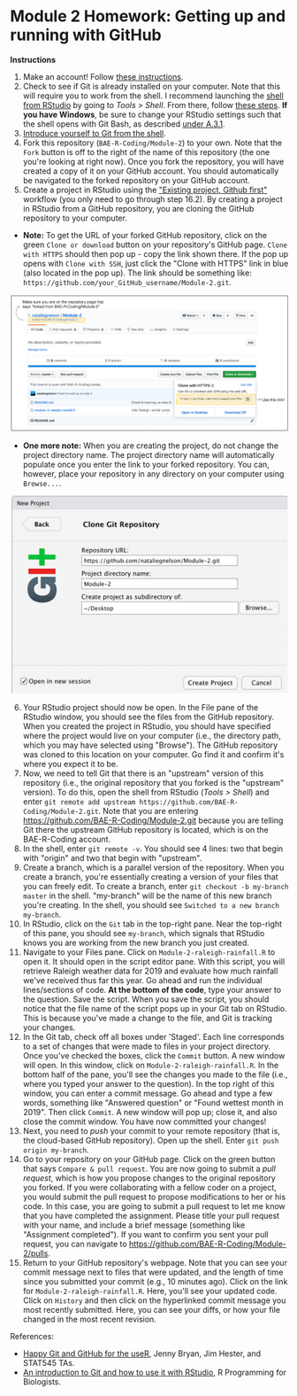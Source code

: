 # Module 2 Homework: Getting up and running with GitHub

**Instructions**

1. Make an account! Follow [these instructions](https://happygitwithr.com/github-acct.html).
2. Check to see if Git is already installed on your computer. Note that this will require you to work from the shell. I recommend launching the [shell from RStudio](https://happygitwithr.com/shell.html#shell) by going to *Tools > Shell*. From there, follow [these steps](https://happygitwithr.com/install-git.html). **If you have Windows**, be sure to change your RStudio settings such that the shell opens with Git Bash, as described [under A.3.1](https://happygitwithr.com/shell.html#shell).
3. [Introduce yourself to Git from the shell](https://happygitwithr.com/hello-git.html).
4. Fork this repository (`BAE-R-Coding/Module-2`) to your own. Note that the `Fork` button is off to the right of the name of this repository (the one you're looking at right now). Once you fork the repository, you will have created a copy of it on your GitHub account. You should automatically be navigated to the forked repository on your GitHub account.
5. Create a project in RStudio using the ["Existing project, Github first"](https://happygitwithr.com/existing-github-first.html#existing-github-first) workflow (you only need to go through step 16.2). By creating a project in RStudio from a GitHub repository, you are cloning the GitHub repository to your computer.  

- **Note:** To get the URL of your forked GitHub repository, click on the green `Clone or download` button on your repository's GitHub page. `Clone with HTTPS` should then pop up - copy the link shown there. If the pop up opens with `Clone with SSH`, just click the "Clone with HTTPS" link in blue (also located in the pop up). The link should be something like: `https://github.com/your_GitHub_username/Module-2.git`.  

<p align="center">
<img src="https://github.com/BAE-R-Coding/Module-2/blob/master/img/forked-repo.png" width="800">
</p>

- **One more note:** When you are creating the project, do not change the project directory name. The project directory name will automatically populate once you enter the link to your forked repository. You can, however, place your repository in any directory on your computer using `Browse...`.  

<p align="center">
<img src="https://github.com/BAE-R-Coding/Module-2/blob/master/img/rproj-git-repo.png" width="500">
</p>

6. Your RStudio project should now be open. In the File pane of the RStudio window, you should see the files from the GitHub repository. When you created the project in RStudio, you should have specified where the project would live on your computer (i.e., the directory path, which you may have selected using "Browse"). The GitHub repository was cloned to this location on your computer. Go find it and confirm it's where you expect it to be.
7. Now, we need to tell Git that there is an "upstream" version of this repository (i.e., the original repository that you forked is the "upstream" version). To do this, open the shell from RStudio (*Tools > Shell*) and enter `git remote add upstream https://github.com/BAE-R-Coding/Module-2.git`. Note that you are entering https://github.com/BAE-R-Coding/Module-2.git because you are telling Git there the upstream GitHub repository is located, which is on the BAE-R-Coding account. 
8. In the shell, enter `git remote -v`. You should see 4 lines: two that begin with "origin" and two that begin with "upstream".
9. Create a branch, which is a parallel version of the repository. When you create a branch, you're essentially creating a version of your files that you can freely edit. To create a branch, enter `git checkout -b my-branch master` in the shell. "my-branch" will be the name of this new branch you're creating. In the shell, you should see `Switched to a new branch my-branch`. 
10. In RStudio, click on the `Git` tab in the top-right pane. Near the top-right of this pane, you should see `my-branch`, which signals that RStudio knows you are working from the new branch you just created.
11. Navigate to your Files pane. Click on `Module-2-raleigh-rainfall.R` to open it. It should open in the script editor pane. With this script, you will retrieve Raleigh weather data for 2019 and evaluate how much rainfall we've received thus far this year. Go ahead and run the individual lines/sections of code. **At the bottom of the code**, type your answer to the question. Save the script. When you save the script, you should notice that the file name of the script pops up in your Git tab on RStudio. This is because you've made a change to the file, and Git is tracking your changes.
12. In the Git tab, check off all  boxes under 'Staged'. Each line corresponds to a set of changes that were made to files in your project directory. Once you've checked the boxes, click the `Commit` button. A new window will open. In this window, click on `Module-2-raleigh-rainfall.R`. In the bottom half of the pane, you'll see the changes you made to the file (i.e., where you typed your answer to the question). In the top right of this window, you can enter a commit message. Go ahead and type a few words, something like "Answered question" or "Found wettest month in 2019". Then click `Commit`. A new window will pop up; close it, and also close the commit window. You have now committed your changes! 
13. Next, you need to *push* your commit to your remote repository (that is, the cloud-based GitHub repository). Open up the shell. Enter `git push origin my-branch`. 
14. Go to your repository on your GitHub page. Click on the green button that says `Compare & pull request`. You are now going to submit a *pull request*, which is how you propose changes to the original repository you forked. If you were collaborating with a fellow coder on a project, you would submit the pull request to propose modifications to her or his code. In this case, you are going to submit a pull request to let me know that you have completed the assignment. Please title your pull request with your name, and include a brief message (something like "Assignment completed"). If you want to confirm you sent your pull request, you can navigate to https://github.com/BAE-R-Coding/Module-2/pulls.
15. Return to your GitHub repository's webpage. Note that you can see your commit message next to files that were updated, and the length of time since you submitted your commit (e.g., 10 minutes ago). Click on the link for `Module-2-raleigh-rainfall.R`. Here, you'll see your updated code. Click on `History` and then click on the hyperlinked commit message you most recently submitted. Here, you can see your diffs, or how your file changed in the most recent revision. 

References:
- [Happy Git and GitHub for the useR](https://happygitwithr.com/), Jenny Bryan, Jim Hester, and STAT545 TAs.
- [An introduction to Git and how to use it with RStudio](https://r-bio.github.io/intro-git-rstudio/), R Programming for Biologists. 
